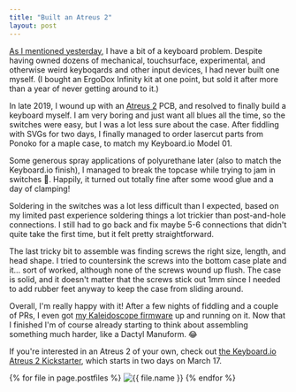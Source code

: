 ```yaml
---
title: "Built an Atreus 2"
layout: post
---
```


[As I mentioned yesterday](/2020/03/14/keyboards-tell-me-more/), I have a bit of a keyboard problem. Despite having owned dozens of mechanical, touchsurface, experimental, and otherwise weird keyboqards and other input devices, I had never built one myself. (I bought an ErgoDox Infinity kit at one point, but sold it after more than a year of never getting around to it.)

In late 2019, I wound up with an [Atreus 2](https://atreus.technomancy.us/2) PCB, and resolved to finally build a keyboard myself. I am very boring and just want all blues all the time, so the switches were easy, but I was a lot less sure about the case. After fiddling with SVGs for two days, I finally managed to order lasercut parts from Ponoko for a maple case, to match my Keyboard.io Model 01.

Some generous spray applications of polyurethane later (also to match the Keyboard.io finish), I managed to break the topcase while trying to jam in switches 😬. Happily, it turned out totally fine after some wood glue and a day of clamping!

Soldering in the switches was a lot less difficult than I expected, based on my limited past experience soldering things a lot trickier than post-and-hole connections. I still had to go back and fix maybe 5-6 connections that didn't quite take the first time, but it felt pretty straightforward.

The last tricky bit to assemble was finding screws the right size, length, and head shape. I tried to countersink the screws into the bottom case plate and it... sort of worked, although none of the screws wound up flush. The case is solid, and it doesn't matter that the screws stick out 1mm since I needed to add rubber feet anyway to keep the case from sliding around.

Overall, I'm really happy with it! After a few nights of fiddling and a couple of PRs, I even got [my Kaleidoscope firmware](https://github.com/indirect/Atreus2-Firmware) up and running on it. Now that I finished I'm of course already starting to think about assembling something much harder, like a Dactyl Manuform. 😂

If you're interested in an Atreus 2 of your own, check out [the Keyboard.io Atreus 2 Kickstarter](https://www.kickstarter.com/projects/keyboardio/atreus), which starts in two days on March 17.

{% for file in page.postfiles %}
  <img alt="{{ file.name }}" src="{{ file.path }}">
{% endfor %}
